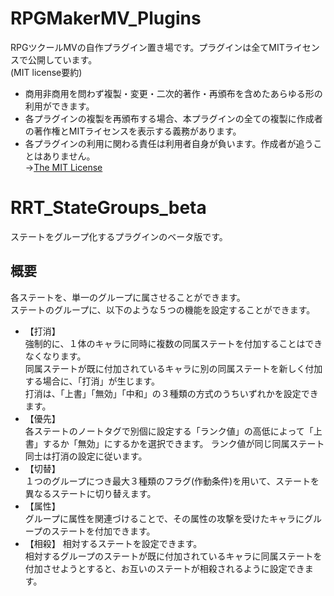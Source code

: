 # RPGMakerMV_Plugins
RPGツクールMVの自作プラグイン置き場です。プラグインは全てMITライセンスで公開しています。  
(MIT license要約)
* 商用非商用を問わず複製・変更・二次的著作・再頒布を含めたあらゆる形の利用ができます。  
* 各プラグインの複製を再頒布する場合、本プラグインの全ての複製に作成者の著作権とMITライセンスを表示する義務があります。  
* 各プラグインの利用に関わる責任は利用者自身が負います。作成者が追うことはありません。  
→[The MIT License](http://opensource.org/licenses/mit-license.php)

# RRT_StateGroups_beta
ステートをグループ化するプラグインのベータ版です。
## 概要
各ステートを、単一のグループに属させることができます。  
ステートのグループに、以下のような５つの機能を設定することができます。
* 【打消】  
強制的に、１体のキャラに同時に複数の同属ステートを付加することはできなくなります。  
同属ステートが既に付加されているキャラに別の同属ステートを新しく付加する場合に、「打消」が生じます。  
打消は、「上書」「無効」「中和」の３種類の方式のうちいずれかを設定できます。
* 【優先】  
各ステートのノートタグで別個に設定する「ランク値」の高低によって「上書」するか「無効」にするかを選択できます。
ランク値が同じ同属ステート同士は打消の設定に従います。
* 【切替】  
１つのグループにつき最大３種類のフラグ(作動条件)を用いて、ステートを異なるステートに切り替えます。
* 【属性】  
グループに属性を関連づけることで、その属性の攻撃を受けたキャラにグループのステートを付加できます。
* 【相殺】
相対するステートを設定できます。  
相対するグループのステートが既に付加されているキャラに同属ステートを付加させようとすると、お互いのステートが相殺されるように設定できます。
